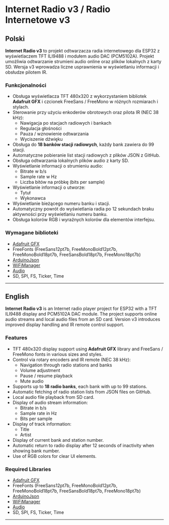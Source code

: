# Internet Radio v3 / Radio Internetowe v3

## Polski

**Internet Radio v3** to projekt odtwarzacza radia internetowego dla ESP32 z wyświetlaczem TFT ILI9488 i modułem audio DAC (PCM5102A). Projekt umożliwia odtwarzanie strumieni audio online oraz plików lokalnych z karty SD. Wersja v3 wprowadza liczne usprawnienia w wyświetlaniu informacji i obsłudze pilotem IR.

### Funkcjonalności

- Obsługa wyświetlacza TFT 480x320 z wykorzystaniem bibliotek **Adafruit GFX** i czcionek FreeSans / FreeMono w różnych rozmiarach i stylach.
- Sterowanie przy użyciu enkoderów obrotowych oraz pilota IR (NEC 38 kHz):
  - Nawigacja po stacjach radiowych i bankach
  - Regulacja głośności
  - Pauza / wznowienie odtwarzania
  - Wyciszenie dźwięku
- Obsługa do **18 banków stacji radiowych**, każdy bank zawiera do 99 stacji.
- Automatyczne pobieranie list stacji radiowych z plików JSON z GitHub.
- Obsługa odtwarzania lokalnych plików audio z karty SD.
- Wyświetlanie informacji o strumieniu audio:
  - Bitrate w b/s
  - Sample rate w Hz
  - Liczba bitów na próbkę (bits per sample)
- Wyświetlanie informacji o utworze:
  - Tytuł
  - Wykonawca
- Wyświetlanie bieżącego numeru banku i stacji.
- Automatyczny powrót do wyświetlania radia po 12 sekundach braku aktywności przy wyświetlaniu numeru banku.
- Obsługa kolorów RGB i wyraźnych kolorów dla elementów interfejsu.

### Wymagane biblioteki

- [Adafruit GFX](https://github.com/adafruit/Adafruit-GFX-Library)
- FreeFonts (FreeSans12pt7b, FreeMonoBold12pt7b, FreeMonoBold18pt7b, FreeSansBold18pt7b, FreeMono18pt7b)
- [ArduinoJson](https://github.com/bblanchon/ArduinoJson)
- [WiFiManager](https://github.com/tzapu/WiFiManager)
- [Audio](https://github.com/schreibfaul1/ESP32-audioI2S)
- SD, SPI, FS, Ticker, Time

---

## English

**Internet Radio v3** is an Internet radio player project for ESP32 with a TFT ILI9488 display and PCM5102A DAC module. The project supports online audio streams and local audio files from an SD card. Version v3 introduces improved display handling and IR remote control support.

### Features

- TFT 480x320 display support using **Adafruit GFX** library and FreeSans / FreeMono fonts in various sizes and styles.
- Control via rotary encoders and IR remote (NEC 38 kHz):
  - Navigation through radio stations and banks
  - Volume adjustment
  - Pause / resume playback
  - Mute audio
- Supports up to **18 radio banks**, each bank with up to 99 stations.
- Automatic fetching of radio station lists from JSON files on GitHub.
- Local audio file playback from SD card.
- Display of audio stream information:
  - Bitrate in b/s
  - Sample rate in Hz
  - Bits per sample
- Display of track information:
  - Title
  - Artist
- Display of current bank and station number.
- Automatic return to radio display after 12 seconds of inactivity when showing bank number.
- Use of RGB colors for clear UI elements.

### Required Libraries

- [Adafruit GFX](https://github.com/adafruit/Adafruit-GFX-Library)
- FreeFonts (FreeSans12pt7b, FreeMonoBold12pt7b, FreeMonoBold18pt7b, FreeSansBold18pt7b, FreeMono18pt7b)
- [ArduinoJson](https://github.com/bblanchon/ArduinoJson)
- [WiFiManager](https://github.com/tzapu/WiFiManager)
- [Audio](https://github.com/schreibfaul1/ESP32-audioI2S)
- SD, SPI, FS, Ticker, Time

---

